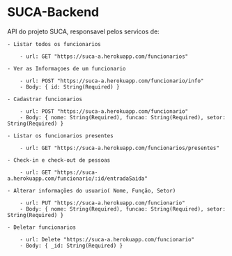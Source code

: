 ﻿# SUCA-Backend

API do projeto SUCA, responsavel pelos servicos de: 

	- Listar todos os funcionarios
	
		- url: GET "https://suca-a.herokuapp.com/funcionarios"

	- Ver as Informaçoes de um funcionario
		
		- url: POST "https://suca-a.herokuapp.com/funcionario/info"
		- Body: { id: String(Required) }

	- Cadastrar funcionarios
	
		- url: POST "https://suca-a.herokuapp.com/funcionario"
	 	- Body: { nome: String(Required), funcao: String(Required), setor: String(Required) }

	- Listar os funcionarios presentes
	
		- url: GET "https://suca-a.herokuapp.com/funcionarios/presentes"

	- Check-in e check-out de pessoas
	
		- url: GET "https://suca-a.herokuapp.com/funcionario/:id/entradaSaida"

	- Alterar informações do usuario( Nome, Função, Setor)

		- url: PUT "https://suca-a.herokuapp.com/funcionario"
		- Body: { nome: String(Required), funcao: String(Required), setor: String(Required) }

	- Deletar funcionarios
	
		- url: Delete "https://suca-a.herokuapp.com/funcionario"
		- Body: { _id: String(Required) }
